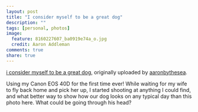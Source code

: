 ```yaml
---
layout: post
title: "I consider myself to be a great dog"
description: ""
tags: [personal, photos]
image:
  feature: 8160227607_ba0919e74a_o.jpg
  credit: Aaron Addleman
comments: true
share: true
---
```



<div class="flickr-frame">
<a href="http://www.flickr.com/photos/ocyrus/2459045060/" title="photo sharing"><img src="http://farm3.static.flickr.com/2395/2459045060_9ca6c6827a.jpg" class="flickr-photo" alt=""></a>
<br><span class="flickr-caption"><a href="http://www.flickr.com/photos/ocyrus/2459045060/">i consider myself to be a great dog</a>, originally uploaded by <a href="http://www.flickr.com/people/ocyrus/">aaronbythesea</a>.</span>
</div>
<p class="flickr-yourcomment">
Using my Canon EOS 40D for the first time ever! While waiting for my wife to fly back home and pick her up, I started shooting at anything I could find, and what better way to show how our dog looks on any typical day than this photo here. What could be going through his head?
</p>
